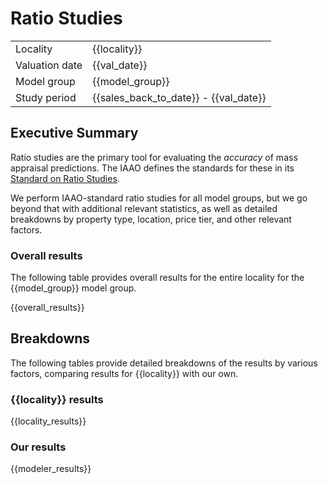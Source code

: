 # Ratio Studies

|| |
|-|--|
| Locality | {{locality}} |
| Valuation date | {{val_date}} |
| Model group | {{model_group}} |  
| Study period | {{sales_back_to_date}} - {{val_date}} |

## Executive Summary

Ratio studies are the primary tool for evaluating the *accuracy* of mass appraisal predictions. The IAAO defines the standards for these in its [Standard on Ratio Studies](https://www.iaao.org/wp-content/uploads/Standard_on_Ratio_Studies.pdf).

We perform IAAO-standard ratio studies for all model groups, but we  go beyond that with additional relevant statistics, as well as detailed breakdowns by property type, location, price tier, and other relevant factors.

### Overall results

The following table provides overall results for the entire locality for the {{model_group}} model group.

{{overall_results}}

## Breakdowns

The following tables provide detailed breakdowns of the results by various factors, comparing results for {{locality}} with our own.

### {{locality}} results

{{locality_results}}

### Our results

{{modeler_results}}


